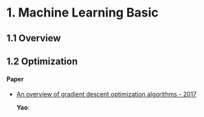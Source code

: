 
# 1. Machine Learning Basic

## 1.1 Overview

## 1.2 Optimization

#### Paper

- [An overview of gradient descent optimization algorithms - 2017](https://arxiv.org/abs/1609.04747)

    **Yao**: 



